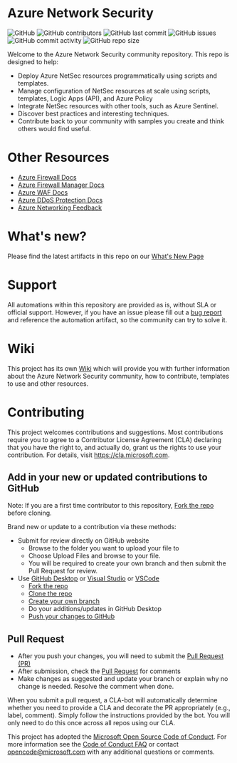 # Azure Network Security 


![GitHub](https://img.shields.io/github/license/Azure/Azure-Network-Security?style=plastic)
![GitHub contributors](https://img.shields.io/github/contributors/azure/Azure-Network-Security?color=white&logo=Microsoft%20azure&logoColor=blue&style=plastic)
![GitHub last commit](https://img.shields.io/github/last-commit/azure/Azure-Network-Security)
![GitHub issues](https://img.shields.io/github/issues-raw/azure/Azure-Network-Security)
![GitHub commit activity](https://img.shields.io/github/commit-activity/azure/Azure-Network-Security)
![GitHub repo size](https://img.shields.io/github/repo-size/azure/Azure-Network-Security?color=white&logo=Microsoft%20azure&logoColor=blue)




Welcome to the Azure Network Security community repository. This repo is designed to help:
- Deploy Azure NetSec resources programmatically using scripts and templates.
- Manage configuration of NetSec resources at scale using scripts, templates, Logic Apps (API), and Azure Policy
- Integrate NetSec resources with other tools, such as Azure Sentinel.
- Discover best practices and interesting techniques.
- Contribute back to your community with samples you create and think others would find useful.

# Other Resources

- [Azure Firewall Docs](https://docs.microsoft.com/en-us/azure/firewall/)
- [Azure Firewall Manager Docs](https://docs.microsoft.com/en-us/azure/firewall-manager/)
- [Azure WAF Docs](https://docs.microsoft.com/en-us/azure/web-application-firewall/)
- [Azure DDoS Protection Docs](https://docs.microsoft.com/en-us/azure/virtual-network/ddos-protection-overview)
- [Azure Networking Feedback](https://feedback.azure.com/forums/217313-networking)

# What's new?
Please find the latest artifacts in this repo on our [What's New Page](https://github.com/Azure/Azure-Network-Security/wiki/What's-New)  

# Support
All automations within this repository are provided as is, without SLA or official support. However, if you have an issue please fill out a [bug report](https://github.com/Azure/Azure-Network-Security/issues/new?assignees=&labels=&template=bug_report.md&title=) and reference the automation artifact, so the community can try to solve it.

# Wiki
This project has its own [Wiki](https://github.com/Azure/Azure-Network-Security/wiki) which will provide you with further information about the Azure Network Security community, how to contribute, templates to use and other resources.

# Contributing

This project welcomes contributions and suggestions.  Most contributions require you to agree to a
Contributor License Agreement (CLA) declaring that you have the right to, and actually do, grant us
the rights to use your contribution. For details, visit https://cla.microsoft.com.

## Add in your new or updated contributions to GitHub
Note: If you are a first time contributor to this repository, [Fork the repo](https://docs.github.com/github/getting-started-with-github/fork-a-repo) before cloning. 

Brand new or update to a contribution via these methods:
* Submit for review directly on GitHub website 
    * Browse to the folder you want to upload your file to
    * Choose Upload Files and browse to your file. 
    * You will be required to create your own branch and then submit the Pull Request for review.
* Use [GitHub Desktop](https://help.github.com/en/desktop/getting-started-with-github-desktop) or [Visual Studio](https://visualstudio.microsoft.com/vs/) or [VSCode](https://code.visualstudio.com/?wt.mc_id=DX_841432)
    * [Fork the repo](https://docs.github.com/github/getting-started-with-github/fork-a-repo)  
    * [Clone the repo](https://help.github.com/en/github/creating-cloning-and-archiving-repositories/cloning-a-repository)
    * [Create your own branch](https://help.github.com/en/desktop/contributing-to-projects/creating-a-branch-for-your-work)
    * Do your additions/updates in GitHub Desktop 
    * [Push your changes to GitHub](https://help.github.com/en/github/using-git/pushing-commits-to-a-remote-repository)

## Pull Request
* After you push your changes, you will need to submit the [Pull Request (PR)](https://help.github.com/en/github/collaborating-with-issues-and-pull-requests/about-pull-requests)
* After submission, check the [Pull Request](https://github.com/Azure/Azure-Network-Security/pulls) for comments
* Make changes as suggested and update your branch or explain why no change is needed. Resolve the comment when done.

When you submit a pull request, a CLA-bot will automatically determine whether you need to provide
a CLA and decorate the PR appropriately (e.g., label, comment). Simply follow the instructions
provided by the bot. You will only need to do this once across all repos using our CLA.

This project has adopted the [Microsoft Open Source Code of Conduct](https://opensource.microsoft.com/codeofconduct/).
For more information see the [Code of Conduct FAQ](https://opensource.microsoft.com/codeofconduct/faq/) or
contact [opencode@microsoft.com](mailto:opencode@microsoft.com) with any additional questions or comments.  

